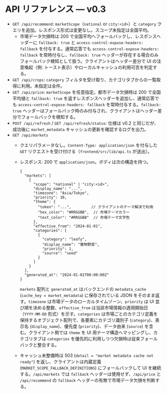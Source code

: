 # API リファレンス — v0.3

- `GET /api/recommend`: `marketScope`（`national` or `city:<id>`）と `category` クエリを追加。レスポンス形式は変更なし。スコープ未指定は全国平均。
  - 市場データ欠損時は 200 で全国平均へフォールバックし、レスポンスヘッダーに `fallback: true` と `access-control-expose-headers: fallback` を付与する。通常応答でも `access-control-expose-headers: fallback` を常時付与し、`fallback: true` ヘッダーが存在する場合のみフォールバック検知として扱う。クライアントはヘッダー差分で UI の注意喚起（例: トースト表示）やローカルキャッシュの利用可否を判定する。
- `GET /api/crops`: `category` フィルタを受け取り、カテゴリタブからの一覧取得に利用。未指定は全件。
- `GET /api/price`: `marketScope` を任意指定。都市データ欠損時は 200 で全国平均値と `fallback: true` を返すレスポンスヘッダーを追加し、通常応答でも `access-control-expose-headers: fallback` を常時付与する。`fallback: true` ヘッダーはフォールバック時のみ付与され、クライアントはヘッダー差分でフォールバックを検知する。
- `POST /api/refresh` / `GET /api/refresh/status`: 仕様は v0.2 と同じだが、成功後に `market_metadata` キャッシュの更新を確認するログを出力。
- `GET /api/markets`
  - クエリパラメータなし。`Content-Type: application/json` を付与した `GET` リクエストを受け付ける（`frontend/src/lib/api.ts` が送出）。
  - レスポンス: 200 で `application/json`。ボディは次の構造を持つ。

    ```jsonc
    {
      "markets": [
        {
          "scope": "national" | "city:<id>",
          "display_name": "...",
          "timezone": "Asia/Tokyo",
          "priority": 10,
          "theme": {
            "token": "...",         // クライアントのテーマ解決で利用
            "hex_color": "#RRGGBB",  // 市場テーマカラー
            "text_color": "#RRGGBB"  // 市場テーマ文字色
          },
          "effective_from": "2024-01-01",
          "categories": [
            {
              "category": "leafy",
              "display_name": "葉物野菜",
              "priority": 1,
              "source": "seed"
            }
          ]
        }
      ],
      "generated_at": "2024-01-01T00:00:00Z"
    }
    ```

    `markets` 配列と `generated_at` はバックエンドの `metadata_cache` (`cache_key = market_metadata`) に保存されている JSON をそのまま返す。`timezone` は市場データのローカルタイムゾーン、`priority` は UI 並び順を決める整数、`effective_from` は当該市場情報の適用開始日（`YYYY-MM-DD` 形式）を示す。`categories` は市場ごとのカテゴリ定義を保持するオブジェクト配列で、各要素にカテゴリ識別子 (`category`)、表示名 (`display_name`)、優先度 (`priority`)、データ由来 (`source`) を含む。クライアント側では `theme` を UI 用テーマ構造へマッピングし、カテゴリタブは `categories` を優先的に利用しつつ欠損時は従来フォールバックと整合する。

  - キャッシュ未整備時は 503 (`detail = "market metadata cache not ready"`) を返し、クライアントは内蔵定義 (`MARKET_SCOPE_FALLBACK_DEFINITIONS`) にフォールバックして UI を継続する。`/api/markets` では `fallback` ヘッダーは使用せず、`/api/price` と `/api/recommend` の `fallback` ヘッダーの有無で市場データ欠損を判断する。
